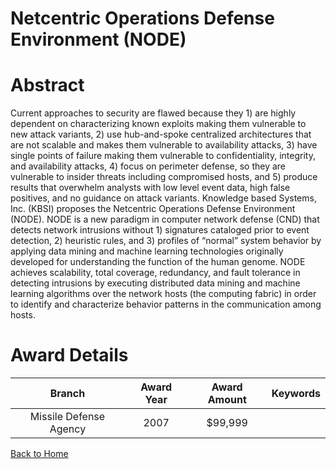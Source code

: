 
Netcentric Operations Defense Environment (NODE)
================================================

# Abstract


Current approaches to security are flawed because they 1) are highly dependent on characterizing known exploits making them vulnerable to new attack variants, 2) use hub-and-spoke centralized architectures that are not scalable and makes them vulnerable to availability attacks, 3) have single points of failure making them vulnerable to confidentiality, integrity, and availability attacks, 4) focus on perimeter defense, so they are vulnerable to insider threats including compromised hosts, and 5) produce results that overwhelm analysts with low level event data, high false positives, and no guidance on attack variants. Knowledge based Systems, Inc. (KBSI) proposes the Netcentric Operations Defense Environment (NODE).   NODE is a new paradigm in computer network defense (CND) that detects network intrusions without 1) signatures cataloged prior to event detection, 2) heuristic rules, and 3) profiles of “normal” system behavior by applying data mining and machine learning technologies originally developed for understanding the function of the human genome.  NODE achieves scalability, total coverage, redundancy, and fault tolerance in detecting intrusions by executing distributed data mining and machine learning algorithms over the network hosts (the computing fabric) in order to identify and characterize behavior patterns in the communication among hosts.  

# Award Details

|Branch|Award Year|Award Amount|Keywords|
| :---: | :---: | :---: | :---: |
|Missile Defense Agency|2007|$99,999||
  
  


[Back to Home](https://github.com/chrischow/dod_sbir_awards#1130)
